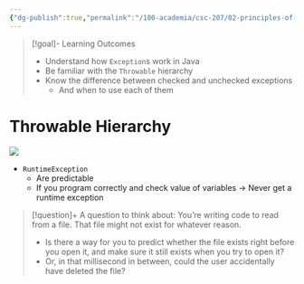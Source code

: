 ```yaml
---
{"dg-publish":true,"permalink":"/100-academia/csc-207/02-principles-of-software-design/exceptions-in-java/","tags":["#lecture","#note","cs","java","todo","university"],"created":"2024-10-09T01:01:19.136-04:00","updated":"2024-10-09T12:53:22.482-04:00"}
---
```



> [!goal]- Learning Outcomes
> - Understand how `Exception`s work in Java
> - Be familiar with the `Throwable` hierarchy
> - Know the difference between checked and unchecked exceptions
>     - And when to use each of them

# Throwable Hierarchy

![](https://i.imgur.com/lq7y0Yu.png)

- `RuntimeException`
    - Are predictable
    - If you program correctly and check value of variables → Never get a runtime exception

> [!question]+ A question to think about:
> You’re writing code to read from a file. That file might not exist for whatever reason.
> - Is there a way for you to predict whether the file exists right before you open it, and make sure it still exists when you try to open it?
> - Or, in that millisecond in between, could the user accidentally have deleted the file?

